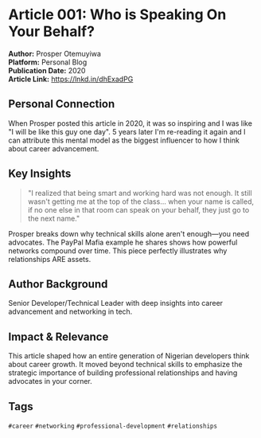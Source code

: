 # Article 001: Who is Speaking On Your Behalf?

**Author:** Prosper Otemuyiwa  
**Platform:** Personal Blog  
**Publication Date:** 2020  
**Article Link:** https://lnkd.in/dhExadPG

## Personal Connection

When Prosper posted this article in 2020, it was so inspiring and I was like "I will be like this guy one day". 5 years later I'm re-reading it again and I can attribute this mental model as the biggest influencer to how I think about career advancement.

## Key Insights

> "I realized that being smart and working hard was not enough. It still wasn't getting me at the top of the class... when your name is called, if no one else in that room can speak on your behalf, they just go to the next name."

Prosper breaks down why technical skills alone aren't enough—you need advocates. The PayPal Mafia example he shares shows how powerful networks compound over time. This piece perfectly illustrates why relationships ARE assets.

## Author Background

Senior Developer/Technical Leader with deep insights into career advancement and networking in tech.

## Impact & Relevance

This article shaped how an entire generation of Nigerian developers think about career growth. It moved beyond technical skills to emphasize the strategic importance of building professional relationships and having advocates in your corner.

## Tags

`#career` `#networking` `#professional-development` `#relationships`